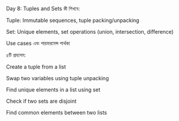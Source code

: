 Day 8: Tuples and Sets
কী শিখবে:

Tuple: Immutable sequences, tuple packing/unpacking

Set: Unique elements, set operations (union, intersection, difference)

Use cases এবং পারফরমেন্স পার্থক্য

৫টি প্রবলেম:

Create a tuple from a list

Swap two variables using tuple unpacking

Find unique elements in a list using set

Check if two sets are disjoint

Find common elements between two lists
